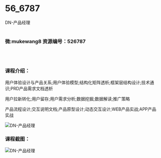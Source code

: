 # 56_6787
DN-产品经理
<br/></br>
<h3>微:mukewang8 资源编号：526787</h3>
<br/></br>
<h3>课程介绍：</h3>
<p>用户体验设计与产品关系;用户体验模型;结构化矩阵透析;框架层结构设计;技术通识;PRD产品需求文档透析</p>
<p>用户拉新转化;用户留存;用户需求分析;数据挖掘;数据解读;推广策略</p>
<p>产品流程设计;交互说明文档;产品原型设计;动态交互设计;WEB产品实战;APP产品实战</p>
<p><img src="https://www.ko996.com/wp-content/uploads/img/2019/08/1-126-300x229.png" alt="DN-产品经理"></p>
<h3>课程截图：</h3>
<p><img src="https://www.ko996.com/wp-content/uploads/img/2019/08/2-149.png" alt="DN-产品经理"></p>
